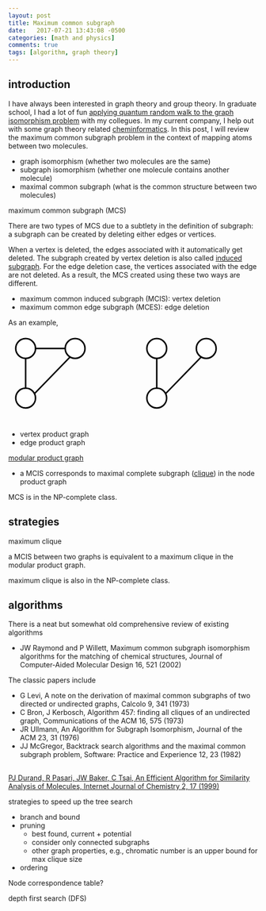 ```yaml
---
layout: post
title: Maximum common subgraph 
date:   2017-07-21 13:43:08 -0500
categories: [math and physics]
comments: true
tags: [algorithm, graph theory]
---
```

## introduction

I have always been interested in graph theory and group theory.
In graduate school, I had a lot of fun [applying quantum random walk to the graph isomorphism problem](https://journals.aps.org/pra/abstract/10.1103/PhysRevA.81.052313) with my collegues.
In my current company, I help out with some graph theory related [cheminformatics](https://en.wikipedia.org/wiki/Cheminformatics).
In this post, I will review the maximum common subgraph problem in the context of mapping atoms between two molecules.

* graph isomorphism (whether two molecules are the same)
* subgraph isomorphism (whether one molecule contains another molecule)
* maximal common subgraph (what is the common structure between two molecules)


maximum common subgraph (MCS)

There are two types of MCS due to a subtlety in the definition of subgraph: a subgraph can be created by deleting either edges or vertices.

When a vertex is deleted, the edges associated with it automatically get deleted.
The subgraph created by vertex deletion is also called [induced subgraph](https://en.wikipedia.org/wiki/Induced_subgraph).
For the edge deletion case, the vertices associated with the edge are not deleted.
As a result, the MCS created using these two ways are different.

* maximum common induced subgraph (MCIS): vertex deletion
* maximum common edge subgraph (MCES): edge deletion

As an example, 

<svg width='430' height='180'> 
<circle cx='400' cy='30' r='20' fill='white' stroke-width='3' stroke='black' /> 
<circle cx='300' cy='30' r='20' fill='white' stroke-width='3' stroke='black' /> 
<circle cx='300' cy='130' r='20' fill='white' stroke-width='3' stroke='black' /> 

<circle cx='135' cy='30' r='20' fill='white' stroke-width='3' stroke='black' /> 
<circle cx='35' cy='30' r='20' fill='white' stroke-width='3' stroke='black' /> 
<circle cx='35' cy='130' r='20' fill='white' stroke-width='3' stroke='black' /> 
<line x1="300" y1="49" x2="300" y2="111" stroke="#000" stroke-width="3" />
<line x1="390" y1="47" x2="317" y2="122" stroke="#000" stroke-width="3" />
<line x1="35" y1="49" x2="35" y2="111" stroke="#000" stroke-width="3" />
<line x1="125" y1="47" x2="52" y2="122" stroke="#000" stroke-width="3" />
<line x1="54" y1="30" x2="115" y2="30" stroke="#000" stroke-width="3" />
</svg>

* vertex product graph
* edge product graph

[modular product graph](https://en.wikipedia.org/wiki/Modular_product_of_graphs)

* a MCIS corresponds to maximal complete subgraph ([clique](https://en.wikipedia.org/wiki/Clique_(graph_theory))) in the node product graph

MCS is in the NP-complete class.

## strategies

maximum clique 

a MCIS between two graphs is equivalent to a maximum clique in the modular product graph.

maximum clique  is also in the NP-complete class.

## algorithms

There is a neat but somewhat old comprehensive review of existing algorithms

* JW Raymond and P Willett, Maximum common subgraph isomorphism algorithms for the matching of chemical structures, Journal of Computer-Aided Molecular Design 16, 521 (2002)

The classic papers include

* G Levi, A note on the derivation of maximal common subgraphs of two directed or undirected graphs, Calcolo 9, 341 (1973)
* C Bron, J Kerbosch, Algorithm 457: finding all cliques of an undirected graph, Communications of the ACM 16, 575 (1973)
* JR Ullmann, An Algorithm for Subgraph Isomorphism, Journal of the ACM 23, 31 (1976)
* JJ McGregor, Backtrack search algorithms and the maximal common subgraph problem, Software: Practice and Experience 12, 23 (1982)

##


[PJ Durand, R Pasari, JW Baker, C Tsai, An Efficient Algorithm for Similarity Analysis of Molecules, Internet Journal of Chemistry 2, 17 (1999)](http://www.cs.kent.edu/~jbaker/paper/)

strategies to speed up the tree search

* branch and bound 
* pruning
    * best found, current + potential
    * consider only connected subgraphs
    * other graph properties, e.g., chromatic number is an upper bound for max clique size
* ordering


Node correspondence table?

depth first search (DFS)
